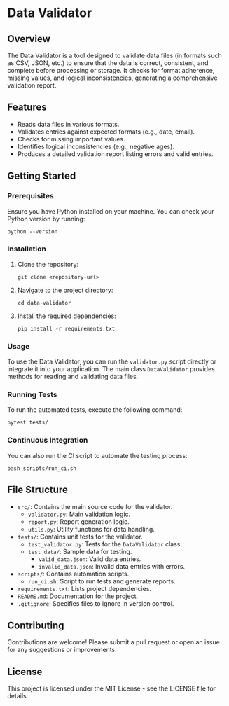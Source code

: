 # Data Validator

## Overview
The Data Validator is a tool designed to validate data files (in formats such as CSV, JSON, etc.) to ensure that the data is correct, consistent, and complete before processing or storage. It checks for format adherence, missing values, and logical inconsistencies, generating a comprehensive validation report.

## Features
- Reads data files in various formats.
- Validates entries against expected formats (e.g., date, email).
- Checks for missing important values.
- Identifies logical inconsistencies (e.g., negative ages).
- Produces a detailed validation report listing errors and valid entries.

## Getting Started

### Prerequisites
Ensure you have Python installed on your machine. You can check your Python version by running:
```
python --version
```

### Installation
1. Clone the repository:
   ```
   git clone <repository-url>
   ```
2. Navigate to the project directory:
   ```
   cd data-validator
   ```
3. Install the required dependencies:
   ```
   pip install -r requirements.txt
   ```

### Usage
To use the Data Validator, you can run the `validator.py` script directly or integrate it into your application. The main class `DataValidator` provides methods for reading and validating data files.

### Running Tests
To run the automated tests, execute the following command:
```
pytest tests/
```

### Continuous Integration
You can also run the CI script to automate the testing process:
```
bash scripts/run_ci.sh
```

## File Structure
- `src/`: Contains the main source code for the validator.
  - `validator.py`: Main validation logic.
  - `report.py`: Report generation logic.
  - `utils.py`: Utility functions for data handling.
- `tests/`: Contains unit tests for the validator.
  - `test_validator.py`: Tests for the `DataValidator` class.
  - `test_data/`: Sample data for testing.
    - `valid_data.json`: Valid data entries.
    - `invalid_data.json`: Invalid data entries with errors.
- `scripts/`: Contains automation scripts.
  - `run_ci.sh`: Script to run tests and generate reports.
- `requirements.txt`: Lists project dependencies.
- `README.md`: Documentation for the project.
- `.gitignore`: Specifies files to ignore in version control.

## Contributing
Contributions are welcome! Please submit a pull request or open an issue for any suggestions or improvements.

## License
This project is licensed under the MIT License - see the LICENSE file for details.